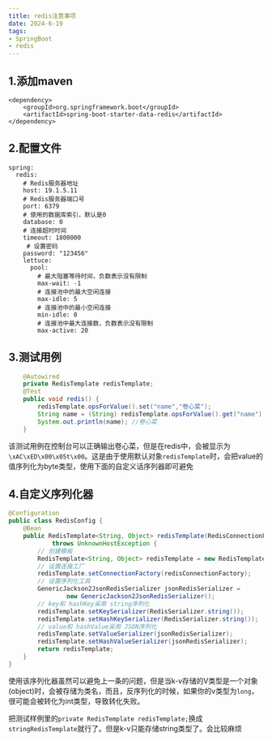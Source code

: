 ```yaml
---
title: redis注意事项
date: 2024-6-19
tags:
- SpringBoot
- redis
---
```


## 1.添加maven
```
<dependency>
    <groupId>org.springframework.boot</groupId>
    <artifactId>spring-boot-starter-data-redis</artifactId>
</dependency>
```

## 2.配置文件
```
spring:
  redis:
    # Redis服务器地址
    host: 19.1.5.11
    # Redis服务器端口号
    port: 6379
    # 使用的数据库索引，默认是0
    database: 0
    # 连接超时时间
    timeout: 1800000
     # 设置密码
    password: "123456"
    lettuce:
      pool:
        # 最大阻塞等待时间，负数表示没有限制
        max-wait: -1
        # 连接池中的最大空闲连接
        max-idle: 5
        # 连接池中的最小空闲连接
        min-idle: 0
        # 连接池中最大连接数，负数表示没有限制
        max-active: 20

```

## 3.测试用例
```java
    @Autowired
    private RedisTemplate redisTemplate;
    @Test
    public void redis() {
        redisTemplate.opsForValue().set("name","卷心菜");
        String name = (String) redisTemplate.opsForValue().get("name");
        System.out.println(name); //卷心菜
    }
```

该测试用例在控制台可以正确输出卷心菜，但是在redis中，会被显示为`\xAC\xED\x00\x05t\x00`。这是由于使用默认对象`redisTemplate`时，会把value的值序列化为byte类型，使用下面的自定义话序列器即可避免

## 4.自定义序列化器

```java
@Configuration
public class RedisConfig {
    @Bean
    public RedisTemplate<String, Object> redisTemplate(RedisConnectionFactory redisConnectionFactory)
            throws UnknownHostException {
        // 创建模板
        RedisTemplate<String, Object> redisTemplate = new RedisTemplate<>();
        // 设置连接工厂
        redisTemplate.setConnectionFactory(redisConnectionFactory);
        // 设置序列化工具
        GenericJackson2JsonRedisSerializer jsonRedisSerializer =
                new GenericJackson2JsonRedisSerializer();
        // key和 hashKey采用 string序列化
        redisTemplate.setKeySerializer(RedisSerializer.string());
        redisTemplate.setHashKeySerializer(RedisSerializer.string());
        // value和 hashValue采用 JSON序列化
        redisTemplate.setValueSerializer(jsonRedisSerializer);
        redisTemplate.setHashValueSerializer(jsonRedisSerializer);
        return redisTemplate;
    }
}

```

使用该序列化器虽然可以避免上一条的问题，但是当k-v存储的V类型是一个对象(object)时，会被存储为类名，而且，反序列化的时候，如果你的v类型为`long`，很可能会被转化为int类型，导致转化失败。

把测试样例里的`private RedisTemplate redisTemplate;`换成`stringRedisTemplate`就行了。但是k-v只能存储string类型了。会比较麻烦